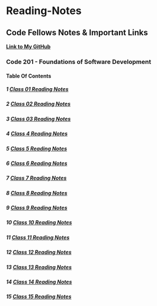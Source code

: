 # Reading-Notes

## Code Fellows Notes & Important Links

**[Link to My GitHub](https://github.com/Jeremy-Cleland)**

### Code 201 - Foundations of Software Development

#### Table Of Contents

##### 1 [Class 01 Reading Notes](/code201/class-01.md)

##### 2 [Class 02 Reading Notes](/code201/class-02.md)

##### 3 [Class 03 Reading Notes](/code201/class-03.md)

##### 4 [Class 4 Reading Notes](/code201/class-04.md)

##### 5 [Class 5 Reading Notes](/code201/class-05.md)

##### 6 [Class 6 Reading Notes](/code201/class-06.md)

##### 7 [Class 7 Reading Notes](/code201/class-07.md)

##### 8 [Class 8 Reading Notes](/code201/class-08.md)

##### 9 [Class 9 Reading Notes](/code201/class-09.md)

##### 10 [Class 10 Reading Notes](/code201/class-10.md)

##### 11 [Class 11 Reading Notes](/code201/class-11.md)

##### 12 [Class 12 Reading Notes](/code201/class-12.md)

##### 13 [Class 13 Reading Notes](/code201/class-13.md)

##### 14 [Class 14 Reading Notes](/code201/class-14.md)

##### 15 [Class 15 Reading Notes](/code201/class-15.md)

